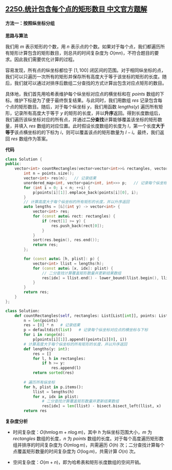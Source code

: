 ## [2250.统计包含每个点的矩形数目 中文官方题解](https://leetcode.cn/problems/count-number-of-rectangles-containing-each-point/solutions/100000/tong-ji-bao-han-mei-ge-dian-de-ju-xing-s-ztjj)

#### 方法一：按照纵坐标分组

**思路与算法**

我们用 $m$ 表示矩形的个数，用 $n$ 表示点的个数。如果对于每个点，我们都遍历所有矩形计算包含的矩形数目，则总共的时间复杂度为 $O(mn)$，不符合题目的要求。因此我们需要优化计算的过程。

容易发现，所有点的纵坐标都位于 $[1, 100]$ 闭区间的范围。对于相同纵坐标的点，我们可以只遍历一次所有的矩形并保存所有高度大于等于该坐标的矩形的长度。随后，我们就可以通过对排序后数组二分查找的方式计算出包含对应点矩形的数目。

具体地，我们首先用哈希表维护每个纵坐标对应点的横坐标和在 $\textit{points}$ 数组的下标。维护下标是为了便于最终恢复结果。与此同时，我们用数组 $\textit{res}$ 记录包含每个点的矩形数目。随后，对于每个纵坐标 $y$，我们用函数 $\textit{lengths}(y)$ 遍历所有矩形，记录所有高度大于等于 $y$ 的矩形的长度，并以**升序**返回。得到长度数组后，我们遍历该纵坐标对应的所有点，并通过**二分查找**计算能够覆盖该坐标的矩形数量，并填入 $\textit{res}$ 数组的对应位置。此时假设长度数组的长度为 $l$，第一个长度**大于等于**该点横坐标的的下标为 $i$，则可以覆盖该点的矩形数量为 $l - i$。最终，我们返回 $\textit{res}$ 数组作为答案。


**代码**

```C++ [sol1-C++]
class Solution {
public:
    vector<int> countRectangles(vector<vector<int>>& rectangles, vector<vector<int>>& points) {
        int n = points.size();
        vector<int> res(n);   // 记录结果
        unordered_map<int, vector<pair<int, int>>> p;   // 记录每个纵坐标对应点的横坐标与下标
        for (int i = 0; i < n; ++i) {
            p[points[i][1]].emplace_back(points[i][0], i);
        }
        // 计算高度大于每个纵坐标的所有矩形的长度，并以升序返回
        auto lengths = [&](int y) -> vector<int> {
            vector<int> res;
            for (const auto& rect: rectangles) {
                if (rect[1] >= y) {
                    res.push_back(rect[0]);
                }
            }
            sort(res.begin(), res.end());
            return res;
        };

        for (const auto& [h, plist]: p) {
            vector<int> llist = lengths(h);
            for (const auto& [x, idx]: plist) {
                // 二分查找计算覆盖矩形数量并更新结果数组
                res[idx] = llist.end() - lower_bound(llist.begin(), llist.end(), x);
            }
        }
        return res;
    }
};
```


```Python [sol1-Python3]
class Solution:
    def countRectangles(self, rectangles: List[List[int]], points: List[List[int]]) -> List[int]:
        n = len(points)
        res = [0] * n   # 记录结果
        p = defaultdict(list)   # 记录每个纵坐标对应点的横坐标与下标
        for i in range(n):
            p[points[i][1]].append((points[i][0], i))
        # 计算高度大于每个纵坐标的所有矩形的长度，并以升序返回
        def lengths(y: int):
            res = []
            for l, h in rectangles:
                if h >= y:
                    res.append(l)
            return sorted(res)
        
        # 遍历所有纵坐标
        for h, plist in p.items():
            llist = lengths(h)
            for x, idx in plist:
                # 二分查找计算覆盖矩形数量并更新结果数组
                res[idx] = len(llist) - bisect.bisect_left(llist, x)
        return res

```


**复杂度分析**

- 时间复杂度：$O(hm\log m + n\log m)$，其中 $h$ 为纵坐标范围大小，$m$ 为 $\textit{rectangles}$ 数组的长度，$n$ 为 $\textit{points}$ 数组的长度。对于每个高度遍历矩形数组并排序的时间复杂度为 $O(m\log m)$，共需遍历 $O(h)$ 次；二分查找计算每个点覆盖矩形数量的时间复杂度为 $O(\log m)$，共需计算 $O(n)$ 次。

- 空间复杂度：$O(m + n)$，即为哈希表和矩形长度数组的空间开销。